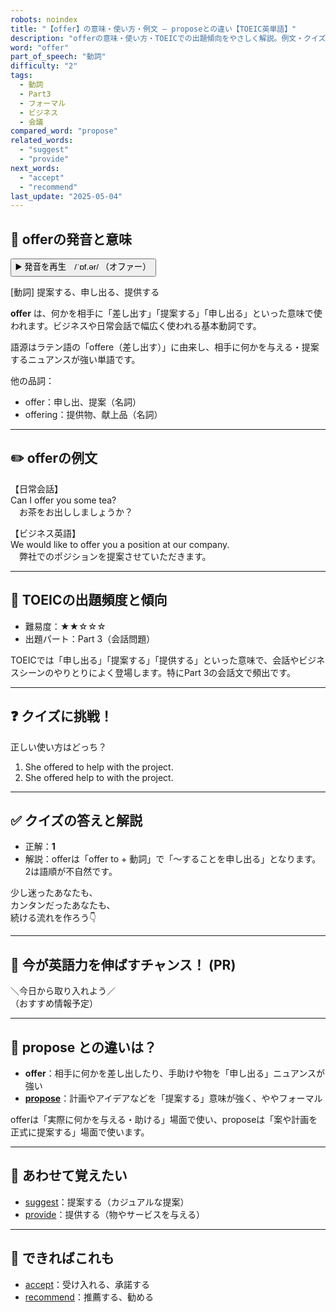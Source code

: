 ```yaml
---
robots: noindex
title: "【offer】の意味・使い方・例文 ― proposeとの違い【TOEIC英単語】"
description: "offerの意味・使い方・TOEICでの出題傾向をやさしく解説。例文・クイズ付きでproposeとの違いもわかりやすく学べます。"
word: "offer"
part_of_speech: "動詞"
difficulty: "2"
tags:
  - 動詞
  - Part3
  - フォーマル
  - ビジネス
  - 会議
compared_word: "propose"
related_words:
  - "suggest"
  - "provide"
next_words:
  - "accept"
  - "recommend"
last_update: "2025-05-04"
---
```


## 🔰 offerの発音と意味

<button class="play-audio" onclick="playTTS('offer')">
  <span class="play-audio-main">
    ▶️ 発音を再生　/ˈɒf.ər/
  </span>
  <span class="play-audio-sub">
    （オファー）
  </span>
</button>

[動詞] 提案する、申し出る、提供する

**offer** は、何かを相手に「差し出す」「提案する」「申し出る」といった意味で使われます。ビジネスや日常会話で幅広く使われる基本動詞です。

語源はラテン語の「offere（差し出す）」に由来し、相手に何かを与える・提案するニュアンスが強い単語です。

他の品詞：  
- offer：申し出、提案（名詞）
- offering：提供物、献上品（名詞）

---

## ✏️ offerの例文

【日常会話】  
Can I offer you some tea?  
　お茶をお出ししましょうか？

【ビジネス英語】  
We would like to offer you a position at our company.  
　弊社でのポジションを提案させていただきます。

---

## 🎯 TOEICの出題頻度と傾向

- 難易度：★★☆☆☆
- 出題パート：Part 3（会話問題）

TOEICでは「申し出る」「提案する」「提供する」といった意味で、会話やビジネスシーンのやりとりによく登場します。特にPart 3の会話文で頻出です。

---

## ❓ クイズに挑戦！

正しい使い方はどっち？

1. She offered to help with the project.  
2. She offered help to with the project.

---

## ✅ クイズの答えと解説

- 正解：**1**
- 解説：offerは「offer to + 動詞」で「～することを申し出る」となります。2は語順が不自然です。

少し迷ったあなたも、  
カンタンだったあなたも、  
続ける流れを作ろう👇️

---

## 🚀 今が英語力を伸ばすチャンス！ (PR)

<div class="info-center">
＼今日から取り入れよう／<br>  
（おすすめ情報予定）
</div>

---

## 🤔  propose との違いは？

- **offer**：相手に何かを差し出したり、手助けや物を「申し出る」ニュアンスが強い
- **[propose](/word/propose/)**：計画やアイデアなどを「提案する」意味が強く、ややフォーマル

offerは「実際に何かを与える・助ける」場面で使い、proposeは「案や計画を正式に提案する」場面で使います。

---

## 🧩 あわせて覚えたい

- [suggest](/word/suggest/)：提案する（カジュアルな提案）
- [provide](/word/provide/)：提供する（物やサービスを与える）

---

## 📖 できればこれも

- [accept](/word/accept/)：受け入れる、承諾する
- [recommend](/word/recommend/)：推薦する、勧める

<!-- cvid: aid26_bid21 -->
